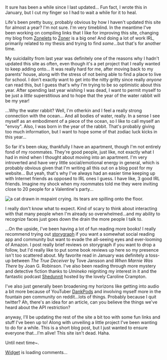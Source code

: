 It sure has been a while since I last updated... Fun fact, I wrote this in January, but I cut my finger so I had to wait a while for it to heal.

Life's been pretty busy, probably obvious by how I haven't updated this site for almost a year? I'm not sure. I'm very timeblind. In the meantime I've been working on compiling links that I like for improving this site, changing my blog from [Zonelets](https://zonelets.net/) to [Zoner](https://zone-builder.neocities.org/) is a big one! And doing a lot of work IRL, primarily related to my thesis and trying to find *some*...but that's for another time.

My suicidality from last year was definitely one of the reasons why I hadn't updated this site as often, even though it's a pet project that I really wanted to keep adding onto... It was really hard for me, after moving back to my parents' house, along with the stress of not being able to find a place to live for school. I don't exactly want to get into the nitty gritty since really *anyone* can read this, but I guess that's why I'm trying to be so optimistic about this year. After spending last year wishing I was dead, I want to permit myself to be just a *little* superstitious and to hope that the year of the water rabbit will be my year!

...Why the water rabbit? Well, I'm otherkin and I feel a really strong connection with the ocean... And all bodies of water, really. In a sense I see myself as an embodiment of a piece of the ocean, so I like to call myself an "envoy". Also, I was born in the year of the rabbit. That's probably giving too much information, but I want to hope some of that zodiac luck kicks in this year... 

So far it's been okay, thankfully I have an apartment, though I'm not entirely fond of my roommates. They're good people, just like, not exactly what I had in mind when I thought about moving into an apartment. I'm very introverted and have very little social/emotional energy in general, which is probably obvious given that I'm writing all this out on a blog post for my website... But yeah, that's why I've always had an easier time keeping up with Internet friends as opposed to IRL ones I guess. I have like, 3 good IRL friends. Imagine my shock when my roommates told me they were inviting close to 20 people for a Valentine's party...

![a cat drawn in mspaint crying. its tears are spilling onto the floor.](https://64.media.tumblr.com/6d76d49974eba03f127e7be9f1c84fe2/cc7d3a72d0bb2c14-b9/s250x400/f280b277ce54e61ce675080f3f941f616f2d101c.png)

I really don't know what to expect. Kind of scary to think about interacting with that many people when I'm already so overwhelmed...and my ability to recognize faces just goes down the drain the more people I talk to.

...On the upside, I've been having a lot of fun reading more books! I really recommend trying out [storygraph](app.thestorygraph.com/profile/eudaemonics) if you want a somewhat social reading app and community but want to evade the all-seeing eyes and ever-looming of Amazon. I post really brief reviews on storygraph if you want to drop a follow, but I'd really like to put some book reviews up here so my presence isn't too scattered about. My favorite read in January was definitely a toss-up between *The True Deceiver* by Tove Jansson and *When Marnie Was There* by Joan G. Robinson. I've also been reading through more mystery and detective fiction thanks to *Umineko* reigniting my interest in it and the fantastic podcast [Shedunnit](https://shedunnitshow.com/) hosted by the lovely Caroline Crampton. 

I've also just generally been broadening my horizons like getting into audio a bit more because of YouTuber [DankPods](https://www.youtube.com/@DankPods) and involving myself more in the fountain pen community on reddit...lots of things. Probably because I quit twitter? Ah, there's an idea for an article, can you believe the things we've heard about the API restriction? 

anyway, I'll be updating the rest of the site a bit too with some fun links and stuff I've been up to! Along with unveiling a little project I've been wanting to do for a while. This is a short blog post, but I just wanted to ensure everyone that...I'm alive! This site isn't dead. Haha.

Until next time~.

<!-- begin wwww.htmlcommentbox.com -->
 <div id="HCB_comment_box"><a href="http://www.htmlcommentbox.com">Widget</a> is loading comments...</div>
 <link rel="stylesheet" type="text/css" href="https://www.htmlcommentbox.com/static/skins/bootstrap/twitter-bootstrap.css?v=0" />
 <script type="text/javascript" id="hcb"> /*<!--*/ if(!window.hcb_user){hcb_user={};} (function(){var s=document.createElement("script"), l=hcb_user.PAGE || (""+window.location).replace(/'/g,"%27"), h="https://www.htmlcommentbox.com";s.setAttribute("type","text/javascript");s.setAttribute("src", h+"/jread?page="+encodeURIComponent(l).replace("+","%2B")+"&mod=%241%24wq1rdBcg%24w9eytFO%2FEemAy9dJweexS1"+"&opts=16798&num=10&ts=1736115230192");if (typeof s!="undefined") document.getElementsByTagName("head")[0].appendChild(s);})(); /*-->*/ </script>
<!-- end www.htmlcommentbox.com -->